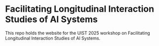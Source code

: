 #  Facilitating Longitudinal Interaction Studies of AI Systems 

This repo holds the website for the UIST 2025 workshop on Facilitating Longitudinal Interaction Studies of AI Systems. 
